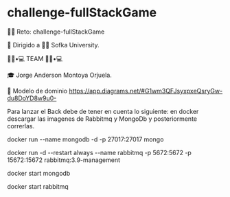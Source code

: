 # challenge-fullStackGame

🧗‍♂️ Reto: challenge-fullStackGame


🚀 Dirigido a 👨‍💻 Sofka University.

👨🏻•💻 TEAM 👨🏻•💻

🎓 Jorge Anderson Montoya Orjuela.

🌋 Modelo de dominio  https://app.diagrams.net/#G1wm3QFJsyxpxeQsryGw-du8DoYD8w9u0-



Para lanzar el Back debe de tener en cuenta lo siguiente:
en docker descargar las imagenes de Rabbitmq y MongoDb y posteriormente correrlas.

docker run --name mongodb -d -p 27017:27017 mongo

docker run -d --restart always --name rabbitmq -p 5672:5672 -p 15672:15672 rabbitmq:3.9-management


docker start mongodb

docker start rabbitmq


